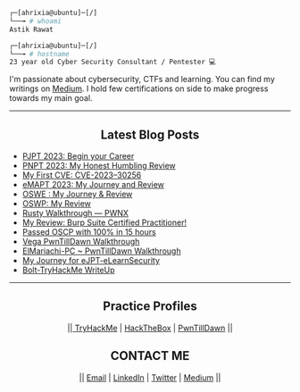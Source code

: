 ```bash
┌─[ahrixia@ubuntu]─[/]
└──╼ # whoami
Astik Rawat

┌─[ahrixia@ubuntu]─[/]
└──╼ # hostname
23 year old Cyber Security Consultant / Pentester 💻
```

I'm passionate about cybersecurity, CTFs and learning. You can find my writings on [Medium](https://astikrawat.medium.com/). 
I hold few certifications on side to make progress towards my main goal.

  ---

<h2 align='center'> Latest Blog Posts </h2>

<!-- BLOG-POST-LIST:START -->
- [PJPT 2023: Begin your Career](https://astikrawat.medium.com/pjpt-2023-begin-your-career-b0b3a6f323af)
- [PNPT 2023: My Honest Humbling Review](https://astikrawat.medium.com/pnpt-2023-my-honest-humbling-review-24786b34cc77)
- [My First CVE: CVE-2023–30256](https://astikrawat.medium.com/my-first-cve-cve-2023-30256-63bc0de6c9f3)
- [eMAPT 2023: My Journey and Review](https://astikrawat.medium.com/emapt-2023-my-journey-and-review-f4b501d09f61)
- [OSWE : My Journey & Review](https://astikrawat.medium.com/oswe-2022-my-journey-review-df9e34e89629)
- [OSWP: My Review](https://astikrawat.medium.com/oswp-my-review-1154beafe8d2)
- [Rusty Walkthrough — PWNX](https://astikrawat.medium.com/rusty-walkthrough-pwnx-6b6b049a1528)
- [My Review: Burp Suite Certified Practitioner!](https://astikrawat.medium.com/my-review-burp-suite-certified-practitioner-8269bb8e382f)
- [Passed OSCP with 100% in 15 hours](https://astikrawat.medium.com/passed-oscp-with-100-in-15-hours-91d19ef766aa)
- [Vega PwnTillDawn Walkthrough](https://astikrawat.medium.com/vega-pwntilldawn-walkthrough-e1fd01cbc473)
- [ElMariachi-PC ~ PwnTillDawn Walkthrough](https://astikrawat.medium.com/elmariachi-pc-pwntilldawn-walkthrough-7c8468bd836a)
- [My Journey for eJPT-eLearnSecurity](https://astikrawat.medium.com/my-journey-for-ejpt-elearnsecurity-79ef105959f0)
- [Bolt-TryHackMe WriteUp](https://astikrawat.medium.com/bolt-tryhackme-writeup-9497c28ec213)
<!-- BLOG-POST-LIST:END -->

<!--Blog Post Workflow repo : https://github.com/gautamkrishnar/blog-post-workflow -->
<!-- Thanks to Gautam for blog workflow -->
  ------

<h2 align='center'> Practice Profiles </h2>

<p align='center'>
||<a href = "https://www.tryhackme.com/p/ahrixia"> TryHackMe</a> |
<a href = "https://www.hackthebox.eu/home/users/profile/213035"> HackTheBox</a> |
<a href = "https://www.online.pwntilldawn.com/Achievements/2048"> PwnTillDawn</a> ||

<h2 align='center'> CONTACT ME </h2>

<p align='center'>
|| <a href = "mailto: astikrawat@outlook.com"> Email</a> |
  <a href="https://www.linkedin.com/in/astikrawat/"> LinkedIn</a> |
  <a href="https://twitter.com/ahrixia"> Twitter</a> |
  <a href="https://astikrawat.medium.com"> Medium</a> ||
</p>
